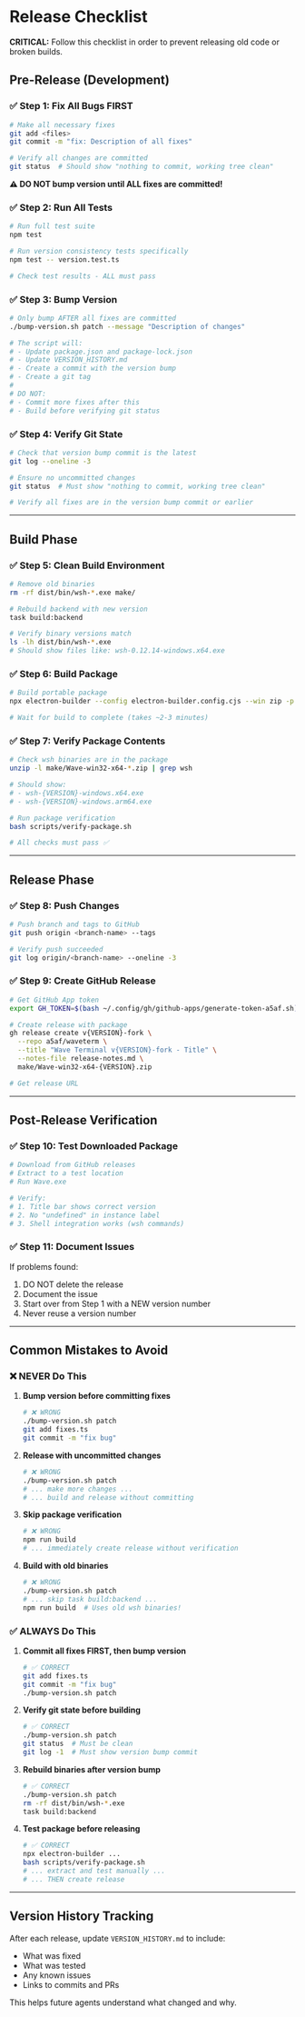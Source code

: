 # Release Checklist

**CRITICAL:** Follow this checklist in order to prevent releasing old code or broken builds.

## Pre-Release (Development)

### ✅ Step 1: Fix All Bugs FIRST
```bash
# Make all necessary fixes
git add <files>
git commit -m "fix: Description of all fixes"

# Verify all changes are committed
git status  # Should show "nothing to commit, working tree clean"
```

**⚠️ DO NOT bump version until ALL fixes are committed!**

### ✅ Step 2: Run All Tests
```bash
# Run full test suite
npm test

# Run version consistency tests specifically
npm test -- version.test.ts

# Check test results - ALL must pass
```

### ✅ Step 3: Bump Version
```bash
# Only bump AFTER all fixes are committed
./bump-version.sh patch --message "Description of changes"

# The script will:
# - Update package.json and package-lock.json
# - Update VERSION_HISTORY.md
# - Create a commit with the version bump
# - Create a git tag
#
# DO NOT:
# - Commit more fixes after this
# - Build before verifying git status
```

### ✅ Step 4: Verify Git State
```bash
# Check that version bump commit is the latest
git log --oneline -3

# Ensure no uncommitted changes
git status  # Must show "nothing to commit, working tree clean"

# Verify all fixes are in the version bump commit or earlier
```

---

## Build Phase

### ✅ Step 5: Clean Build Environment
```bash
# Remove old binaries
rm -rf dist/bin/wsh-*.exe make/

# Rebuild backend with new version
task build:backend

# Verify binary versions match
ls -lh dist/bin/wsh-*.exe
# Should show files like: wsh-0.12.14-windows.x64.exe
```

### ✅ Step 6: Build Package
```bash
# Build portable package
npx electron-builder --config electron-builder.config.cjs --win zip -p never

# Wait for build to complete (takes ~2-3 minutes)
```

### ✅ Step 7: Verify Package Contents
```bash
# Check wsh binaries are in the package
unzip -l make/Wave-win32-x64-*.zip | grep wsh

# Should show:
# - wsh-{VERSION}-windows.x64.exe
# - wsh-{VERSION}-windows.arm64.exe

# Run package verification
bash scripts/verify-package.sh

# All checks must pass ✅
```

---

## Release Phase

### ✅ Step 8: Push Changes
```bash
# Push branch and tags to GitHub
git push origin <branch-name> --tags

# Verify push succeeded
git log origin/<branch-name> --oneline -3
```

### ✅ Step 9: Create GitHub Release
```bash
# Get GitHub App token
export GH_TOKEN=$(bash ~/.config/gh/github-apps/generate-token-a5af.sh)

# Create release with package
gh release create v{VERSION}-fork \
  --repo a5af/waveterm \
  --title "Wave Terminal v{VERSION}-fork - Title" \
  --notes-file release-notes.md \
  make/Wave-win32-x64-{VERSION}.zip

# Get release URL
```

---

## Post-Release Verification

### ✅ Step 10: Test Downloaded Package
```bash
# Download from GitHub releases
# Extract to a test location
# Run Wave.exe

# Verify:
# 1. Title bar shows correct version
# 2. No "undefined" in instance label
# 3. Shell integration works (wsh commands)
```

### ✅ Step 11: Document Issues
If problems found:
1. DO NOT delete the release
2. Document the issue
3. Start over from Step 1 with a NEW version number
4. Never reuse a version number

---

## Common Mistakes to Avoid

### ❌ NEVER Do This
1. **Bump version before committing fixes**
   ```bash
   # ❌ WRONG
   ./bump-version.sh patch
   git add fixes.ts
   git commit -m "fix bug"
   ```

2. **Release with uncommitted changes**
   ```bash
   # ❌ WRONG
   ./bump-version.sh patch
   # ... make more changes ...
   # ... build and release without committing
   ```

3. **Skip package verification**
   ```bash
   # ❌ WRONG
   npm run build
   # ... immediately create release without verification
   ```

4. **Build with old binaries**
   ```bash
   # ❌ WRONG
   ./bump-version.sh patch
   # ... skip task build:backend ...
   npm run build  # Uses old wsh binaries!
   ```

### ✅ ALWAYS Do This
1. **Commit all fixes FIRST, then bump version**
   ```bash
   # ✅ CORRECT
   git add fixes.ts
   git commit -m "fix bug"
   ./bump-version.sh patch
   ```

2. **Verify git state before building**
   ```bash
   # ✅ CORRECT
   ./bump-version.sh patch
   git status  # Must be clean
   git log -1  # Must show version bump commit
   ```

3. **Rebuild binaries after version bump**
   ```bash
   # ✅ CORRECT
   ./bump-version.sh patch
   rm -rf dist/bin/wsh-*.exe
   task build:backend
   ```

4. **Test package before releasing**
   ```bash
   # ✅ CORRECT
   npx electron-builder ...
   bash scripts/verify-package.sh
   # ... extract and test manually ...
   # ... THEN create release
   ```

---

## Version History Tracking

After each release, update `VERSION_HISTORY.md` to include:
- What was fixed
- What was tested
- Any known issues
- Links to commits and PRs

This helps future agents understand what changed and why.
